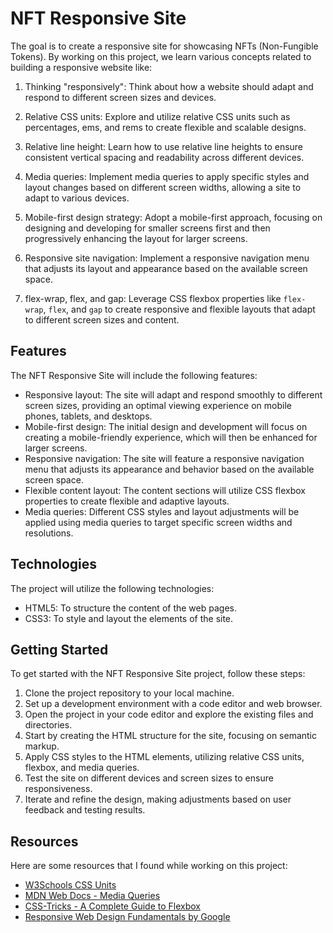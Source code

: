 # NFT Responsive Site

The goal is to create a responsive site for showcasing NFTs (Non-Fungible Tokens). By working on this project, we learn various concepts related to building a responsive website like:

1. Thinking "responsively": Think about how a website should adapt and respond to different screen sizes and devices.

2. Relative CSS units: Explore and utilize relative CSS units such as percentages, ems, and rems to create flexible and scalable designs.

3. Relative line height: Learn how to use relative line heights to ensure consistent vertical spacing and readability across different devices.

4. Media queries: Implement media queries to apply specific styles and layout changes based on different screen widths, allowing a site to adapt to various devices.

5. Mobile-first design strategy: Adopt a mobile-first approach, focusing on designing and developing for smaller screens first and then progressively enhancing the layout for larger screens.

6. Responsive site navigation: Implement a responsive navigation menu that adjusts its layout and appearance based on the available screen space.

7. flex-wrap, flex, and gap: Leverage CSS flexbox properties like `flex-wrap`, `flex`, and `gap` to create responsive and flexible layouts that adapt to different screen sizes and content.

## Features

The NFT Responsive Site will include the following features:

- Responsive layout: The site will adapt and respond smoothly to different screen sizes, providing an optimal viewing experience on mobile phones, tablets, and desktops.
- Mobile-first design: The initial design and development will focus on creating a mobile-friendly experience, which will then be enhanced for larger screens.
- Responsive navigation: The site will feature a responsive navigation menu that adjusts its appearance and behavior based on the available screen space.
- Flexible content layout: The content sections will utilize CSS flexbox properties to create flexible and adaptive layouts.
- Media queries: Different CSS styles and layout adjustments will be applied using media queries to target specific screen widths and resolutions.

## Technologies

The project will utilize the following technologies:

- HTML5: To structure the content of the web pages.
- CSS3: To style and layout the elements of the site.

## Getting Started

To get started with the NFT Responsive Site project, follow these steps:

1. Clone the project repository to your local machine.
2. Set up a development environment with a code editor and web browser.
3. Open the project in your code editor and explore the existing files and directories.
4. Start by creating the HTML structure for the site, focusing on semantic markup.
5. Apply CSS styles to the HTML elements, utilizing relative CSS units, flexbox, and media queries.
6. Test the site on different devices and screen sizes to ensure responsiveness.
7. Iterate and refine the design, making adjustments based on user feedback and testing results.

## Resources

Here are some resources that I found while working on this project:

- [W3Schools CSS Units](https://www.w3schools.com/cssref/css_units.asp)
- [MDN Web Docs - Media Queries](https://developer.mozilla.org/en-US/docs/Web/CSS/Media_Queries)
- [CSS-Tricks - A Complete Guide to Flexbox](https://css-tricks.com/snippets/css/a-guide-to-flexbox/)
- [Responsive Web Design Fundamentals by Google](https://web.dev/responsive-web-design-basics/)

